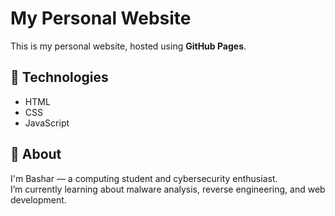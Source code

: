 # My Personal Website

This is my personal website, hosted using **GitHub Pages**.

## 🚀 Technologies
- HTML
- CSS
- JavaScript

## 🧠 About
I'm Bashar — a computing student and cybersecurity enthusiast.  
I’m currently learning about malware analysis, reverse engineering, and web development.
